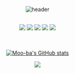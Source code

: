 <div align="center">
  
  ![header](https://capsule-render.vercel.app/api?type=waving&color=timeGradient&text=Hello%World!&animation=blinking&fontColor=2f4f4f)
  </br>
  </br>
  
  <!--Java-->
  <img src="https://img.shields.io/badge/JAVA-007396?style=for-the-badge&logo=java&logoColor=white">
  <!--MysQL-->
  <img src="https://img.shields.io/badge/MySQL-4479A1?style=for-the-badge&logo=MySQL&logoColor=white">
  <!--Eclipse-->
  <img src="https://img.shields.io/badge/Eclipse-2C2255?style=for-the-badge&logo=Eclipse%20IDE&logoColor=white">
  <!--github-->
  <img src="https://img.shields.io/badge/github-181717?style=for-the-badge&logo=github&logoColor=white">
  <!--aws-->
  <img src="https://img.shields.io/badge/aws-232F3E?style=for-the-badge&logo=aws&logoColor=white">

  </br>
  </br>
  </br>

  [![Moo-ba's GitHub stats](https://github-readme-stats.vercel.app/api?username=Moo-ba)](https://github.com/anuraghazra/github-readme-stats)
  
  <a href="https://hits.seeyoufarm.com"><img src="https://hits.seeyoufarm.com/api/count/incr/badge.svg?url=https%3A%2F%2Fgithub.com%2FMoo-ba%2Fhit-counter&count_bg=%23D7D5A2&title_bg=%234BEB2C&icon=&icon_color=%23E2E7E1&title=hits&edge_flat=false"/></a>
</div>



<!--
**Moo-ba/Moo-ba** is a ✨ _special_ ✨ repository because its `README.md` (this file) appears on your GitHub profile.

Here are some ideas to get you started:

- 🔭 I’m currently working on ...
- 🌱 I’m currently learning ...
- 👯 I’m looking to collaborate on ...
- 🤔 I’m looking for help with ...
- 💬 Ask me about ...
- 📫 How to reach me: ...
- 😄 Pronouns: ...
- ⚡ Fun fact: ...
-->
